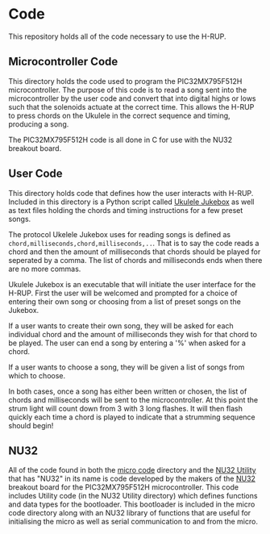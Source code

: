 # Code

This repository holds all of the code necessary to use the H-RUP. 

## Microcontroller Code
This directory holds the code used to program the PIC32MX795F512H microcontroller. The purpose of this code is to read a song sent into the microcontroller by the user code and convert that into digital highs or lows such that the solenoids actuate at the correct time. This allows the H-RUP to press chords on the Ukulele in the correct sequence and timing, producing a song.

The PIC32MX795F512H code is all done in C for use with the NU32 breakout board.

## User Code
This directory holds code that defines how the user interacts with H-RUP. Included in this directory is a Python script called [Ukulele Jukebox](/Ukulele_Jukebox.py) as well as text files holding the chords and timing instructions for a few preset songs.

The protocol Ukelele Jukebox uses for reading songs is defined as `chord,milliseconds,chord,milliseconds,..`. That is to say the code reads a chord and then the amount of milliseconds that chords should be played for seperated by a comma. The list of chords and milliseconds ends when there are no more commas.

Ukulele Jukebox is an executable that will initiate the user interface for the H-RUP. First the user will be welcomed and prompted for a choice of entering their own song or choosing from a list of preset songs on the Jukebox.

If a user wants to create their own song, they will be asked for each individual chord and the amount of milliseconds they wish for that chord to be played. The user can end a song by entering a '%' when asked for a chord.

If a user wants to choose a song, they will be given a list of songs from which to choose.

In both cases, once a song has either been written or chosen, the list of chords and milliseconds will be sent to the microcontroller. At this point the strum light will count down from 3 with 3 long flashes. It will then flash quickly each time a chord is played to indicate that a strumming sequence should begin!

## NU32
All of the code found in both the [micro code](/micro_code) directory and the [NU32 Utility](/NU32_Utility) that has "NU32" in its name is code developed by the makers of the [NU32](http://hades.mech.northwestern.edu/index.php/NU32) breakout board for the PIC32MX795F512H microcontroller. This code includes Utility code (in the NU32 Utility directory) which defines functions and data types for the bootloader. This bootloader is included in the micro code directory along with an NU32 library of functions that are useful for initialising the micro as well as serial communication to and from the micro. 